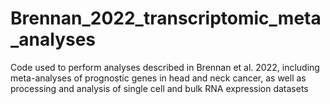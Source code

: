 # Brennan_2022_transcriptomic_meta_analyses
Code used to perform analyses described in Brennan et al. 2022, including meta-analyses of prognostic genes in head and neck cancer, as well as processing and analysis of single cell and bulk RNA expression datasets
